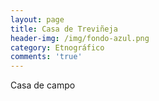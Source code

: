 ```yaml
---
layout: page
title: Casa de Treviñeja
header-img: /img/fondo-azul.png
category: Etnográfico
comments: 'true'
---
```



Casa de campo
